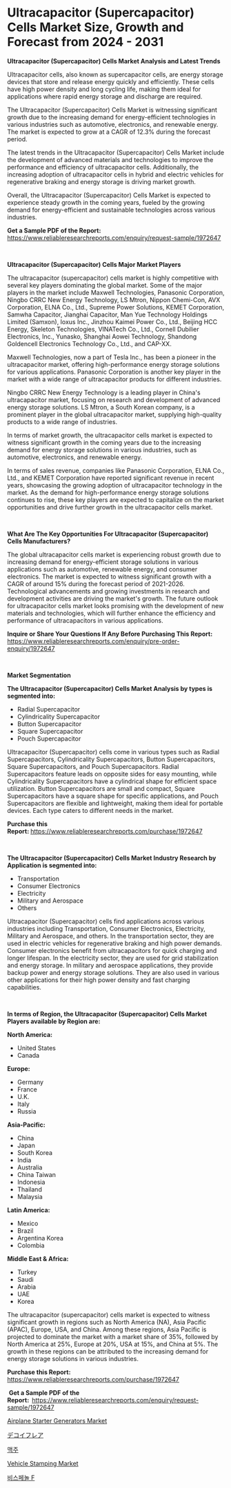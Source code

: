 <p><h1>Ultracapacitor (Supercapacitor) Cells Market Size, Growth and Forecast from 2024 - 2031</h1></p><p><strong>Ultracapacitor (Supercapacitor) Cells Market Analysis and Latest Trends</strong></p>
<p><p>Ultracapacitor cells, also known as supercapacitor cells, are energy storage devices that store and release energy quickly and efficiently. These cells have high power density and long cycling life, making them ideal for applications where rapid energy storage and discharge are required.</p><p>The Ultracapacitor (Supercapacitor) Cells Market is witnessing significant growth due to the increasing demand for energy-efficient technologies in various industries such as automotive, electronics, and renewable energy. The market is expected to grow at a CAGR of 12.3% during the forecast period.</p><p>The latest trends in the Ultracapacitor (Supercapacitor) Cells Market include the development of advanced materials and technologies to improve the performance and efficiency of ultracapacitor cells. Additionally, the increasing adoption of ultracapacitor cells in hybrid and electric vehicles for regenerative braking and energy storage is driving market growth.</p><p>Overall, the Ultracapacitor (Supercapacitor) Cells Market is expected to experience steady growth in the coming years, fueled by the growing demand for energy-efficient and sustainable technologies across various industries.</p></p>
<p><strong>Get a Sample PDF of the Report:&nbsp;</strong> <a href="https://www.reliableresearchreports.com/enquiry/request-sample/1972647">https://www.reliableresearchreports.com/enquiry/request-sample/1972647</a></p>
<p>&nbsp;</p>
<p><strong>Ultracapacitor (Supercapacitor) Cells Major Market Players</strong></p>
<p><p>The ultracapacitor (supercapacitor) cells market is highly competitive with several key players dominating the global market. Some of the major players in the market include Maxwell Technologies, Panasonic Corporation, Ningbo CRRC New Energy Technology, LS Mtron, Nippon Chemi-Con, AVX Corporation, ELNA Co., Ltd., Supreme Power Solutions, KEMET Corporation, Samwha Capacitor, Jianghai Capacitor, Man Yue Technology Holdings Limited (Samxon), Ioxus Inc., Jinzhou Kaimei Power Co., Ltd., Beijing HCC Energy, Skeleton Technologies, VINATech Co., Ltd., Cornell Dubilier Electronics, Inc., Yunasko, Shanghai Aowei Technology, Shandong Goldencell Electronics Technology Co., Ltd., and CAP-XX.</p><p>Maxwell Technologies, now a part of Tesla Inc., has been a pioneer in the ultracapacitor market, offering high-performance energy storage solutions for various applications. Panasonic Corporation is another key player in the market with a wide range of ultracapacitor products for different industries.</p><p>Ningbo CRRC New Energy Technology is a leading player in China's ultracapacitor market, focusing on research and development of advanced energy storage solutions. LS Mtron, a South Korean company, is a prominent player in the global ultracapacitor market, supplying high-quality products to a wide range of industries.</p><p>In terms of market growth, the ultracapacitor cells market is expected to witness significant growth in the coming years due to the increasing demand for energy storage solutions in various industries, such as automotive, electronics, and renewable energy.</p><p>In terms of sales revenue, companies like Panasonic Corporation, ELNA Co., Ltd., and KEMET Corporation have reported significant revenue in recent years, showcasing the growing adoption of ultracapacitor technology in the market. As the demand for high-performance energy storage solutions continues to rise, these key players are expected to capitalize on the market opportunities and drive further growth in the ultracapacitor cells market.</p></p>
<p>&nbsp;</p>
<p><strong>What Are The Key Opportunities For Ultracapacitor (Supercapacitor) Cells Manufacturers?</strong></p>
<p><p>The global ultracapacitor cells market is experiencing robust growth due to increasing demand for energy-efficient storage solutions in various applications such as automotive, renewable energy, and consumer electronics. The market is expected to witness significant growth with a CAGR of around 15% during the forecast period of 2021-2026. Technological advancements and growing investments in research and development activities are driving the market's growth. The future outlook for ultracapacitor cells market looks promising with the development of new materials and technologies, which will further enhance the efficiency and performance of ultracapacitors in various applications.</p></p>
<p><strong>Inquire or Share Your Questions If Any Before Purchasing This Report:</strong> <a href="https://www.reliableresearchreports.com/enquiry/pre-order-enquiry/1972647">https://www.reliableresearchreports.com/enquiry/pre-order-enquiry/1972647</a></p>
<p>&nbsp;</p>
<p><strong>Market Segmentation</strong></p>
<p><strong>The Ultracapacitor (Supercapacitor) Cells Market Analysis by types is segmented into:</strong></p>
<p><ul><li>Radial Supercapacitor</li><li>Cylindricality Supercapacitor</li><li>Button Supercapacitor</li><li>Square Supercapacitor</li><li>Pouch Supercapacitor</li></ul></p>
<p><p>Ultracapacitor (Supercapacitor) cells come in various types such as Radial Supercapacitors, Cylindricality Supercapacitors, Button Supercapacitors, Square Supercapacitors, and Pouch Supercapacitors. Radial Supercapacitors feature leads on opposite sides for easy mounting, while Cylindricality Supercapacitors have a cylindrical shape for efficient space utilization. Button Supercapacitors are small and compact, Square Supercapacitors have a square shape for specific applications, and Pouch Supercapacitors are flexible and lightweight, making them ideal for portable devices. Each type caters to different needs in the market.</p></p>
<p><strong>Purchase this Report:&nbsp;</strong><a href="https://www.reliableresearchreports.com/purchase/1972647">https://www.reliableresearchreports.com/purchase/1972647</a></p>
<p>&nbsp;</p>
<p><strong>The Ultracapacitor (Supercapacitor) Cells Market Industry Research by Application is segmented into:</strong></p>
<p><ul><li>Transportation</li><li>Consumer Electronics</li><li>Electricity</li><li>Military and Aerospace</li><li>Others</li></ul></p>
<p><p>Ultracapacitor (Supercapacitor) cells find applications across various industries including Transportation, Consumer Electronics, Electricity, Military and Aerospace, and others. In the transportation sector, they are used in electric vehicles for regenerative braking and high power demands. Consumer electronics benefit from ultracapacitors for quick charging and longer lifespan. In the electricity sector, they are used for grid stabilization and energy storage. In military and aerospace applications, they provide backup power and energy storage solutions. They are also used in various other applications for their high power density and fast charging capabilities.</p></p>
<p>&nbsp;</p>
<p><strong>In terms of Region, the Ultracapacitor (Supercapacitor) Cells Market Players available by Region are:</strong></p>
<p>
    <p> <strong> North America: </strong>
        <ul>
            <li>United States</li>
            <li>Canada</li>
        </ul>
        </p> 
    <p> <strong> Europe: </strong>
        <ul>
            <li>Germany</li>
            <li>France</li>
            <li>U.K.</li>
            <li>Italy</li>
            <li>Russia</li>
        </ul>
        </p> 
    <p> <strong> Asia-Pacific: </strong>
        <ul>
            <li>China</li>
            <li>Japan</li>
            <li>South Korea</li>
            <li>India</li>
            <li>Australia</li>
            <li>China Taiwan</li>
            <li>Indonesia</li>
            <li>Thailand</li>
            <li>Malaysia</li>
        </ul>
        </p> 
    <p> <strong> Latin America: </strong>
        <ul>
            <li>Mexico</li>
            <li>Brazil</li>
            <li>Argentina Korea</li>
            <li>Colombia</li>
        </ul>
        </p> 
    <p> <strong> Middle East & Africa: </strong>
        <ul>
            <li>Turkey</li>
            <li>Saudi</li>
            <li>Arabia</li>
            <li>UAE</li>
            <li>Korea</li>
        </ul>
    </p>
    </p>
<p><p>The ultracapacitor (supercapacitor) cells market is expected to witness significant growth in regions such as North America (NA), Asia Pacific (APAC), Europe, USA, and China. Among these regions, Asia Pacific is projected to dominate the market with a market share of 35%, followed by North America at 25%, Europe at 20%, USA at 15%, and China at 5%. The growth in these regions can be attributed to the increasing demand for energy storage solutions in various industries.</p></p>
<p><strong>Purchase this Report: </strong><a href="https://www.reliableresearchreports.com/purchase/1972647">https://www.reliableresearchreports.com/purchase/1972647</a></p>
<p>&nbsp;<strong>Get a Sample PDF of the Report:&nbsp;&nbsp;</strong><a href="https://www.reliableresearchreports.com/enquiry/request-sample/1972647">https://www.reliableresearchreports.com/enquiry/request-sample/1972647</a></p>
<p><strong></strong></p>
<p><p><a href="https://github.com/mancsybtousav/Market-Research-Report-List-1/blob/main/airplane-starter-generators-market.md">Airplane Starter Generators Market</a></p><p><a href="https://github.com/xtkhtofdt934839/Market-Research-Report-List-1/blob/main/260476917094.md">デコイフレア</a></p><p><a href="https://github.com/rsg307664904/Market-Research-Report-List-1/blob/main/711019315873.md">맥주</a></p><p><a href="https://issuu.com/reportprime-2/docs/vehicle-stamping-market-size-2030.pptx">Vehicle Stamping Market</a></p><p><a href="https://github.com/PercyHagernes9778/Market-Research-Report-List-1/blob/main/804567515874.md">비스페놀 F</a></p></p>